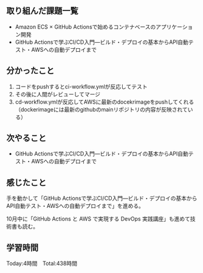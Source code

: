 ## 取り組んだ課題一覧


- Amazon ECS × GitHub Actionsで始めるコンテナベースのアプリケーション開発
- GitHub Actionsで学ぶCI/CD入門―ビルド・デプロイの基本からAPI自動テスト・AWSへの自動デプロイまで


## 分かったこと

1. コードをpushするとci-workflow.ymlが反応してテスト
2. その後に人間がレビューしてマージ
3. cd-workflow.ymlが反応してAWSに最新のdocekrimageをpushしてくれる 
（dockerimageには最新のgithubのmainリポジトリの内容が反映されている）

## 次やること　

- GitHub Actionsで学ぶCI/CD入門―ビルド・デプロイの基本からAPI自動テスト・AWSへの自動デプロイまで


## 感じたこと

手を動かして「GitHub Actionsで学ぶCI/CD入門―ビルド・デプロイの基本からAPI自動テスト・AWSへの自動デプロイまで」を進める。

10月中に「GitHub Actions と AWS で実現する DevOps 実践講座」も進めて技術書も読む。

## 学習時間

Today:4時間　Total:438時間